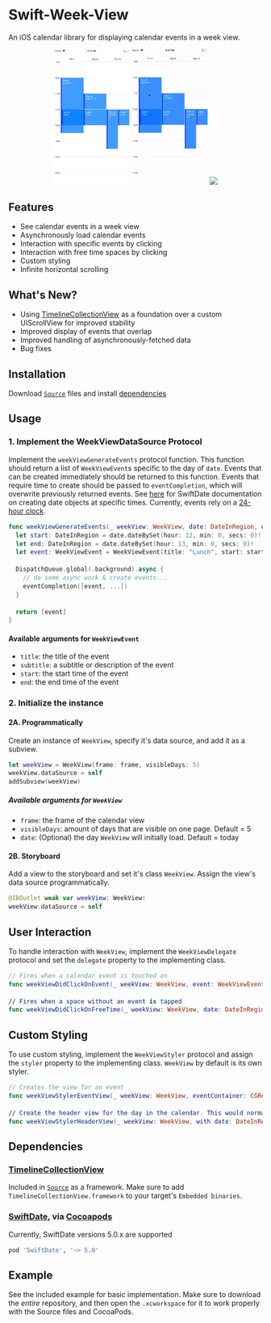 # Swift-Week-View
An iOS calendar library for displaying calendar events in a week view.

<p align="center">
    <img src="Media/screen1.png" width="30%" height="auto">
    <img src="Media/interacting_with_events.gif" width="30%" height="auto">
    <img src="Media/scrolling_through_events.gif" width="30%" height="auto">
</p>

## Features
- See calendar events in a week view
- Asynchronously load calendar events
- Interaction with specific events by clicking
- Interaction with free time spaces by clicking
- Custom styling
- Infinite horizontal scrolling

## What's New?
- Using [TimelineCollectionView](https://github.com/EvanCooper9/TimelineCollectionView) as a foundation over a custom UIScrollView for improved stability
- Improved display of events that overlap
- Improved handling of asynchronously-fetched data
- Bug fixes

## Installation
Download [`Source`](https://github.com/EvanCooper9/swift-week-view/tree/master/Source) files and install [dependencies](https://github.com/EvanCooper9/swift-week-view#dependencies)

## Usage
### 1. Implement the WeekViewDataSource Protocol
Implement the `weekViewGenerateEvents` protocol function. This function should return a list of `WeekViewEvent`s specific to the day of `date`. Events that can be created immediately should be returned to this function. Events that require time to create should be passed to `eventCompletion`, which will overwrite previously returned events. See [here](malcommac.github.io/SwiftDate/manipulate_dates.html#dateatunit) for SwiftDate documentation on creating date objects at specific times. Currently, events rely on a [24-hour clock](https://en.wikipedia.org/wiki/24-hour_clock).

```Swift
func weekViewGenerateEvents(_ weekView: WeekView, date: DateInRegion, eventCompletion: @escaping ([WeekViewEvent]?) -> Void) -> [WeekViewEvent]? {
  let start: DateInRegion = date.dateBySet(hour: 12, min: 0, secs: 0)!
  let end: DateInRegion = date.dateBySet(hour: 13, min: 0, secs: 0)!
  let event: WeekViewEvent = WeekViewEvent(title: "Lunch", start: start, end: end)

  DispatchQueue.global(.background).async {
    // do some async work & create events...
    eventCompletion([event, ...])
  }

  return [event]
}
```
#### Available arguments for `WeekViewEvent`
- `title`: the title of the event
- `subtitle`: a subtitle or description of the event
- `start`: the start time of the event
- `end`: the end time of the event

### 2. Initialize the instance
#### 2A. Programmatically
Create an instance of `WeekView`, specify it's data source, and add it as a subview.

```Swift
let weekView = WeekView(frame: frame, visibleDays: 5)
weekView.dataSource = self
addSubview(weekView)
```
##### Available arguments for `WeekView`
- `frame`: the frame of the calendar view
- `visibleDays`: amount of days that are visible on one page. Default = 5
- `date`: (Optional) the day `WeekView` will initially load. Default = today

#### 2B. Storyboard
Add a view to the storyboard and set it's class `WeekView`. Assign the view's data source programmatically.
```Swift
@IBOutlet weak var weekView: WeekView!
weekView.dataSource = self
```

## User Interaction
To handle interaction with `WeekView`, implement the `WeekViewDelegate` protocol and set the `delegate` property to the implementing class.

```Swift
// Fires when a calendar event is touched on
func weekViewDidClickOnEvent(_ weekView: WeekView, event: WeekViewEvent, view: UIView)

// Fires when a space without an event is tapped
func weekViewDidClickOnFreeTime(_ weekView: WeekView, date: DateInRegion)
```

## Custom Styling
To use custom styling, implement the `WeekViewStyler` protocol and assign the `styler` property to the implementing class. `WeekView` by default is its own styler.

```Swift
// Creates the view for an event
func weekViewStylerEventView(_ weekView: WeekView, eventContainer: CGRect, event: WeekViewEvent) -> UIView

// Create the header view for the day in the calendar. This would normally contain information about the date
func weekViewStylerHeaderView(_ weekView: WeekView, with date: DateInRegion, in cell: UICollectionViewCell) -> UIView
```

## Dependencies
### [TimelineCollectionView](https://github.com/EvanCooper9/TimelineCollectionView)
Included in [`Source`](https://github.com/EvanCooper9/swift-week-view/tree/master/Source) as a framework. Make sure to add `TimelineCollectionView.framework` to your target's `Embedded binaries`.

### [SwiftDate](https://github.com/malcommac/SwiftDate), via [Cocoapods](https://cocoapods.org)
Currently, SwiftDate versions 5.0.x are supported
```ruby
pod 'SwiftDate', '~> 5.0'
```

## Example
See the included example for basic implementation. Make sure to download the *entire* repository, and then open the `.xcworkspace` for it to work properly with the Source files and CocoaPods.
